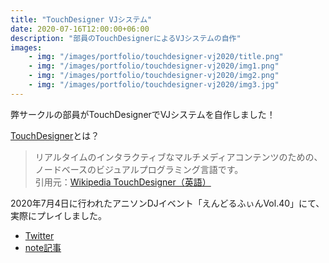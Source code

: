```yaml
---
title: "TouchDesigner VJシステム"
date: 2020-07-16T12:00:00+06:00
description: "部員のTouchDesignerによるVJシステムの自作"
images:
    - img: "/images/portfolio/touchdesigner-vj2020/title.png"
    - img: "/images/portfolio/touchdesigner-vj2020/img1.png"
    - img: "/images/portfolio/touchdesigner-vj2020/img2.png"
    - img: "/images/portfolio/touchdesigner-vj2020/img3.jpg"
---
```

弊サークルの部員がTouchDesignerでVJシステムを自作しました！

[TouchDesigner](https://derivative.ca/)とは？
> リアルタイムのインタラクティブなマルチメディアコンテンツのための、ノードベースのビジュアルプログラミング言語です。  
> 引用元：[Wikipedia TouchDesigner（英語）](https://en.wikipedia.org/wiki/TouchDesigner) 


2020年7月4日に行われたアニソンDJイベント「えんどるふぃんVol.40」にて、実際にプレイしました。

* [Twitter](https://twitter.com/bboy_puccho/status/1278346625874710529)
* [note記事](https://note.com/comgicon/n/nb6cb08ba7b49)
